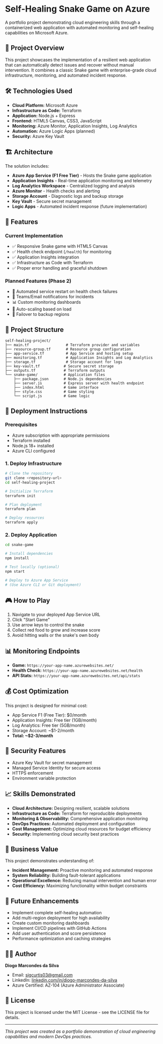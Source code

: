 # Self-Healing Snake Game on Azure

A portfolio project demonstrating cloud engineering skills through a containerized web application with automated monitoring and self-healing capabilities on Microsoft Azure.

## 🎯 Project Overview

This project showcases the implementation of a resilient web application that can automatically detect issues and recover without manual intervention. It combines a classic Snake game with enterprise-grade cloud infrastructure, monitoring, and automated incident response.

## 🛠️ Technologies Used

- **Cloud Platform:** Microsoft Azure
- **Infrastructure as Code:** Terraform
- **Application:** Node.js + Express
- **Frontend:** HTML5 Canvas, CSS3, JavaScript
- **Monitoring:** Azure Monitor, Application Insights, Log Analytics
- **Automation:** Azure Logic Apps (planned)
- **Security:** Azure Key Vault

## 🏗️ Architecture

The solution includes:

- **Azure App Service (F1 Free Tier)** - Hosts the Snake game application
- **Application Insights** - Real-time application monitoring and telemetry
- **Log Analytics Workspace** - Centralized logging and analysis
- **Azure Monitor** - Health checks and alerting
- **Storage Account** - Diagnostic logs and backup storage  
- **Key Vault** - Secure secret management
- **Logic Apps** - Automated incident response (future implementation)

## 🔧 Features

### Current Implementation
- ✅ Responsive Snake game with HTML5 Canvas
- ✅ Health check endpoint (`/health`) for monitoring
- ✅ Application Insights integration
- ✅ Infrastructure as Code with Terraform
- ✅ Proper error handling and graceful shutdown

### Planned Features (Phase 2)
- 🔄 Automated service restart on health check failures
- 📧 Teams/Email notifications for incidents
- 📊 Custom monitoring dashboards
- 🚀 Auto-scaling based on load
- 🔄 Failover to backup regions

## 📁 Project Structure

```
self-healing-project/
├── main.tf                 # Terraform provider and variables
├── resource-group.tf       # Resource group configuration
├── app-service.tf          # App Service and hosting setup
├── monitoring.tf           # Application Insights and Log Analytics
├── storage.tf              # Storage account for logs
├── key-vault.tf           # Secure secret storage
├── outputs.tf             # Terraform outputs
└── snake-game/            # Application files
    ├── package.json       # Node.js dependencies
    ├── server.js          # Express server with health endpoint
    ├── index.html         # Game interface
    ├── style.css          # Game styling
    └── script.js          # Game logic
```

## 🚀 Deployment Instructions

### Prerequisites
- Azure subscription with appropriate permissions
- Terraform installed
- Node.js 18+ installed
- Azure CLI configured

### 1. Deploy Infrastructure

```bash
# Clone the repository
git clone <repository-url>
cd self-healing-project

# Initialize Terraform
terraform init

# Plan deployment
terraform plan

# Deploy resources
terraform apply
```

### 2. Deploy Application

```bash
cd snake-game

# Install dependencies
npm install

# Test locally (optional)
npm start

# Deploy to Azure App Service
# (Use Azure CLI or Git deployment)
```

## 🎮 How to Play

1. Navigate to your deployed App Service URL
2. Click "Start Game"
3. Use arrow keys to control the snake
4. Collect red food to grow and increase score
5. Avoid hitting walls or the snake's own body

## 📊 Monitoring Endpoints

- **Game:** `https://your-app-name.azurewebsites.net/`
- **Health Check:** `https://your-app-name.azurewebsites.net/health`
- **API Stats:** `https://your-app-name.azurewebsites.net/api/stats`

## 💰 Cost Optimization

This project is designed for minimal cost:
- App Service F1 (Free Tier): $0/month
- Application Insights: Free tier (1GB/month)
- Log Analytics: Free tier (5GB/month)
- Storage Account: ~$1-2/month
- **Total: ~$2-3/month**

## 🔐 Security Features

- Azure Key Vault for secret management
- Managed Service Identity for secure access
- HTTPS enforcement
- Environment variable protection

## 📈 Skills Demonstrated

- **Cloud Architecture:** Designing resilient, scalable solutions
- **Infrastructure as Code:** Terraform for reproducible deployments
- **Monitoring & Observability:** Comprehensive application monitoring
- **DevOps Practices:** Automated deployment and configuration
- **Cost Management:** Optimizing cloud resources for budget efficiency
- **Security:** Implementing cloud security best practices

## 🎯 Business Value

This project demonstrates understanding of:
- **Incident Management:** Proactive monitoring and automated response
- **System Reliability:** Building fault-tolerant applications
- **Operational Excellence:** Reducing manual intervention and human error
- **Cost Efficiency:** Maximizing functionality within budget constraints

## 📝 Future Enhancements

- Implement complete self-healing automation
- Add multi-region deployment for high availability
- Create custom monitoring dashboards
- Implement CI/CD pipelines with GitHub Actions
- Add user authentication and score persistence
- Performance optimization and caching strategies

## 👨‍💻 Author

**Diogo Marcondes da Silva**
- Email: sigcurtis03@gmail.com
- LinkedIn: [linkedin.com/in/diogo-marcondes-da-silva](https://www.linkedin.com/in/diogo-marcondes-da-silva)
- Azure Certified: AZ-104 (Azure Administrator Associate)

## 📄 License

This project is licensed under the MIT License - see the LICENSE file for details.

---

*This project was created as a portfolio demonstration of cloud engineering capabilities and modern DevOps practices.*